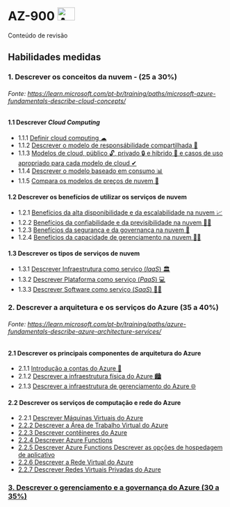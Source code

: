 # AZ-900 <img alt="Azure" height="30" width="40" src="https://cdn.jsdelivr.net/gh/devicons/devicon/icons/azure/azure-original.svg" />

Conteúdo de revisão

## Habilidades medidas

### 1. Descrever os conceitos da nuvem - (25 a 30%)
###### Fonte: https://learn.microsoft.com/pt-br/training/paths/microsoft-azure-fundamentals-describe-cloud-concepts/

#### 1.1 Descrever *Cloud Computing*
* 1.1.1 <a href="https://github.com/ofabiobatista/AZ-900/blob/main/conceitosDaNuvem.md"> Definir cloud computing ☁ </a>
* 1.1.2 <a href="https://github.com/ofabiobatista/AZ-900/blob/main/modeloResponsabilidadeCompartilhada.md"> Descrever o modelo de responsábilidade compartilhada 🤝 </a>
* 1.1.3 <a href="https://github.com/ofabiobatista/AZ-900/blob/main/modelosCloud.md"> Modelos de cloud, público 🔓, privado 🔒 e hibrido 🔐 e casos de uso apropriado para cada modelo de cloud ✔</a>
* 1.1.4 <a href="https://github.com/ofabiobatista/AZ-900/blob/main/modeloBaseadoConsumo.md"> Descrever o modelo baseado em consumo 📊</a>
* 1.1.5 <a href="https://github.com/ofabiobatista/AZ-900/blob/main/modelosPrecos.md"> Compara os modelos de preços de nuvem 💸</a>

#### 1.2 Descrever os benefícios de utilizar os serviços de nuvem
* 1.2.1 <a href="https://github.com/ofabiobatista/AZ-900/blob/main/altaDisponibilidadeEscalabilidade.md"> Benefícios da alta disponibilidade e da escalabilidade na nuvem 📈</a>
* 1.2.2 <a href="https://github.com/ofabiobatista/AZ-900/blob/main/confiabilidadePrevisibilidade.md"> Benefícios da confiabilidade e da previsibilidade na nuvem 🕵️‍♂️</a>
* 1.2.3 <a href="https://github.com/ofabiobatista/AZ-900/blob/main/segurancaGovernanca.md"> Benefícios da segurança e da governança na nuvem 👮‍ </a>
* 1.2.4 <a href="https://github.com/ofabiobatista/AZ-900/blob/main/capacidadeGerenciamento.md"> Benefícios da capacidade de gerenciamento na nuvem 👨‍💼</a>

#### 1.3 Descrever os tipos de serviços de nuvem
* 1.3.1 <a href="https://github.com/ofabiobatista/AZ-900/blob/main/Iaas.md"> Descrever Infraestrutura como serviço (*IaaS*) 🏛 </a>
* 1.3.2 <a href="https://github.com/ofabiobatista/AZ-900/blob/main/PaaS.md"> Descrever Plataforma como serviço (*PaaS*) 💻 </a>
* 1.3.3 <a href="https://github.com/ofabiobatista/AZ-900/blob/main/SaaS.md"> Descrever Software como serviço (*SaaS*) 👨‍💻 </a>

### 2. Descrever a arquitetura e os serviços do Azure (35 a 40%)
###### Fonte: https://learn.microsoft.com/pt-br/training/paths/azure-fundamentals-describe-azure-architecture-services/

#### 2.1 Descrever os principais componentes de arquitetura do Azure
* 2.1.1 <a href="https://github.com/ofabiobatista/AZ-900/blob/main/contasAzure.md"> Introdução a contas do Azure 👤 </a>
* 2.1.2 <a href="https://github.com/ofabiobatista/AZ-900/blob/main/infraestruturaFisicaAzure.md"> Descrever a infraestrutura física do Azure 🏙 </a>
* 2.1.3 <a href="https://github.com/ofabiobatista/AZ-900/blob/main/infraestruturaGerenciamentoAzure.md"> Descrever a infraestrutura de gerenciamento do Azure 🌐 </a>

#### 2.2 Descrever os serviços de computação e rede do Azure
* 2.2.1 <a href="https://github.com/ofabiobatista/AZ-900/blob/main/maquinasVirtuais.md"> Descrever Máquinas Virtuais do Azure
* 2.2.2 <a href="https://github.com/ofabiobatista/AZ-900/blob/main/areaDeTrabalhoVirtual.md"> Descrever a Área de Trabalho Virtual do Azure
* 2.2.3 <a href="https://github.com/ofabiobatista/AZ-900/blob/main/containerAzure.md"> Descrever contêineres do Azure
* 2.2.4 <a href="https://github.com/ofabiobatista/AZ-900/blob/main/azureFunctions.md"> Descrever Azure Functions
* 2.2.5 <a href="https://github.com/ofabiobatista/AZ-900/blob/main/hospedagemAplicativo.md"> Descrever Azure Functions Descrever as opções de hospedagem de aplicativo
* 2.2.6 <a href="https://github.com/ofabiobatista/AZ-900/blob/main/redeVirtualAzure.md"> Descrever a Rede Virtual do Azure
* 2.2.7 Descrever Redes Virtuais Privadas do Azure

### 3. Descrever o gerenciamento e a governança do Azure (30 a 35%)
